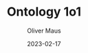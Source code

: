 ---
title: "Ontology 1o1"
author: Oliver Maus
author_link: https://github.com/omaus
category: studynote
date: 2023-02-17
summary: A conceptual introduction for ontologies.
---